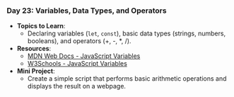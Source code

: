 ### **Day 23: Variables, Data Types, and Operators**

- **Topics to Learn**:
  - Declaring variables (`let`, `const`), basic data types (strings, numbers, booleans), and operators (+, -, \*, /).
- **Resources**:
  - [MDN Web Docs - JavaScript Variables](https://developer.mozilla.org/en-US/docs/Learn/JavaScript/First_steps/Variables)
  - [W3Schools - JavaScript Variables](https://www.w3schools.com/js/js_variables.asp)
- **Mini Project**:
  - Create a simple script that performs basic arithmetic operations and displays the result on a webpage.
